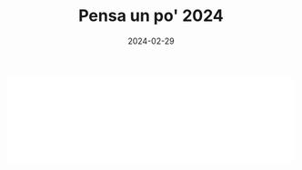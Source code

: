 ﻿---
layout: torneo
title:  "Pensa un po' 2024"
date:   2024-02-29
---
<script>
  function resizeIframe(obj) {
    obj.style.height = obj.contentWindow.document.documentElement.scrollHeight + 'px';
  }
</script>
<iframe src="Grp1-Rd2.html" style="
    display: block;
    width: 100%;
    border: none;" frameborder="0" scrolling="no" onload="resizeIframe(this)"></iframe>